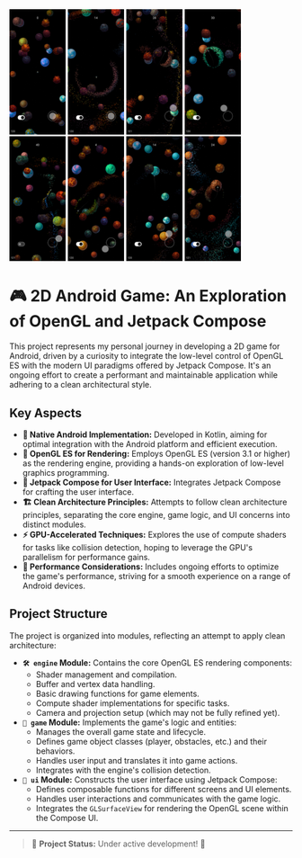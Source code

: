 <img src="screens/1.png" alt="Alt text for the image" width="100" />
<img src="screens/2.png" alt="Alt text for the image" width="100" />
<img src="screens/3.png" alt="Alt text for the image" width="100" />
<img src="screens/4.png" alt="Alt text for the image" width="100" />
<img src="screens/5.png" alt="Alt text for the image" width="100" />
<img src="screens/6.png" alt="Alt text for the image" width="100" />
<img src="screens/7.png" alt="Alt text for the image" width="100" />
<img src="screens/8.png" alt="Alt text for the image" width="100" />

# 🎮 2D Android Game: An Exploration of OpenGL and Jetpack Compose

This project represents my personal journey in developing a 2D game for Android, driven by a curiosity to integrate the low-level control of OpenGL ES with the modern UI paradigms offered by Jetpack Compose.
It's an ongoing effort to create a performant and maintainable application while adhering to a clean architectural style.

## Key Aspects

*   **🤖 Native Android Implementation:** Developed in Kotlin, aiming for optimal integration with the Android platform and efficient execution.
*   **🔆 OpenGL ES for Rendering:** Employs OpenGL ES (version 3.1 or higher) as the rendering engine, providing a hands-on exploration of low-level graphics programming.
*   **🧩 Jetpack Compose for User Interface:** Integrates Jetpack Compose for crafting the user interface.
*   **🏗️ Clean Architecture Principles:** Attempts to follow clean architecture principles, separating the core engine, game logic, and UI concerns into distinct modules.
*   **⚡ GPU-Accelerated Techniques:** Explores the use of compute shaders for tasks like collision detection, hoping to leverage the GPU's parallelism for performance gains.
*   **🚀 Performance Considerations:** Includes ongoing efforts to optimize the game's performance, striving for a smooth experience on a range of Android devices.

## Project Structure

The project is organized into modules, reflecting an attempt to apply clean architecture:

*   **`🛠️ engine` Module:** Contains the core OpenGL ES rendering components:
    *   Shader management and compilation.
    *   Buffer and vertex data handling.
    *   Basic drawing functions for game elements.
    *   Compute shader implementations for specific tasks.
    *   Camera and projection setup (which may not be fully refined yet).
*   **`🎲 game` Module:** Implements the game's logic and entities:
    *   Manages the overall game state and lifecycle.
    *   Defines game object classes (player, obstacles, etc.) and their behaviors.
    *   Handles user input and translates it into game actions.
    *   Integrates with the engine's collision detection.
*   **`💫 ui` Module:** Constructs the user interface using Jetpack Compose:
    *   Defines composable functions for different screens and UI elements.
    *   Handles user interactions and communicates with the game logic.
    *   Integrates the `GLSurfaceView` for rendering the OpenGL scene within the Compose UI.

---

> 🚧 **Project Status:** Under active development! 🚧